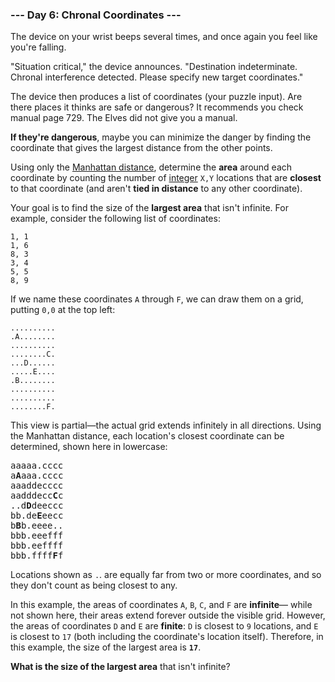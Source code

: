### --- Day 6: Chronal Coordinates ---

The device on your wrist beeps several times, and once again you feel like
you're falling.

"Situation critical," the device announces. "Destination indeterminate.
Chronal interference detected. Please specify new target coordinates."

The device then produces a list of coordinates (your puzzle input). Are
there places it thinks are safe or dangerous? It recommends you check manual
page 729. The Elves did not give you a manual.

**If they're dangerous**, maybe you can minimize the danger by finding the
coordinate that gives the largest distance from the other points.

Using only the [Manhattan distance](https://en.wikipedia.org/wiki/Taxicab_geometry), determine the **area** around each
coordinate by counting the number of [integer](https://en.wikipedia.org/wiki/Integer) `X,Y` locations that are **closest**
to that coordinate (and aren't **tied in distance** to any other coordinate).

Your goal is to find the size of the **largest area** that isn't infinite. For
example, consider the following list of coordinates:
```
1, 1
1, 6
8, 3
3, 4
5, 5
8, 9
```
If we name these coordinates `A` through `F`, we can draw them on a grid,
putting `0,0` at the top left:
```
..........
.A........
..........
........C.
...D......
.....E....
.B........
..........
..........
........F.
```
This view is partial—the actual grid extends infinitely in all
directions. Using the Manhattan distance, each location's closest
coordinate can be determined, shown here in lowercase:
<pre>
aaaaa.cccc
a<b>A</b>aaa.cccc
aaaddecccc
aadddecc<b>C</b>c
..d<b>D</b>deeccc
bb.de<b>E</b>eecc
b<b>B</b>b.eeee..
bbb.eeefff
bbb.eeffff
bbb.ffff<b>F</b>f
</pre>
Locations shown as `.`. are equally far from two or more coordinates, and so
they don't count as being closest to any.

In this example, the areas of coordinates `A`, `B`, `C`, and `F` are **infinite**—
while not shown here, their areas extend forever outside the visible grid.
However, the areas of coordinates `D` and `E` are **finite**: `D` is closest to `9`
locations, and `E` is closest to `17` (both including the coordinate's location
itself). Therefore, in this example, the size of the largest area is **`17`**.

**What is the size of the largest area** that isn't infinite?
